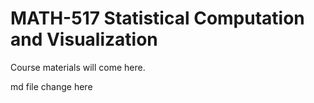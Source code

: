 
<!-- README.md is generated from README.Rmd. Please edit that file -->

# MATH-517 Statistical Computation and Visualization

<!-- badges: start -->
<!-- badges: end -->

Course materials will come here.

md file change here
